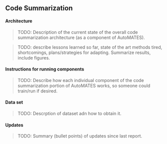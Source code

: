 ## Code Summarization

#### Architecture

> TODO: Description of the current state of the overall code summarization architecture (as a component of AutoMATES).

> TODO: describe lessons learned so far, state of the art methods tired, shortcomings, plans/strategies for adapting. Summarize results, include figures.

#### Instructions for running components

> TODO: Describe how each individual component of the code summarization portion of AutoMATES works, so someone could train/run if desired.

#### Data set

> TODO: Descrption of dataset adn how to obtain it.

#### Updates

> TODO: Summary (bullet points) of updates since last report.

